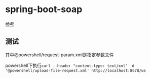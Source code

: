 # spring-boot-soap

[参考](https://www.baeldung.com/spring-boot-soap-web-service)

## 测试

其中@powershell/request-param.xml是指定参数文件

powershell下执行`curl --header "content-type: text/xml" -d '@powershell/upload-file-request.xml' http://localhost:8678/ws`
